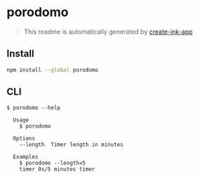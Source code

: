 # porodomo

> This readme is automatically generated by [create-ink-app](https://github.com/vadimdemedes/create-ink-app)

## Install

```bash
npm install --global porodomo
```

## CLI

```
$ porodomo --help

  Usage
    $ porodomo

  Options
    --length  Timer length in minutes

  Examples
    $ porodomo --length=5
    timer 0s/5 minutes timer
```
